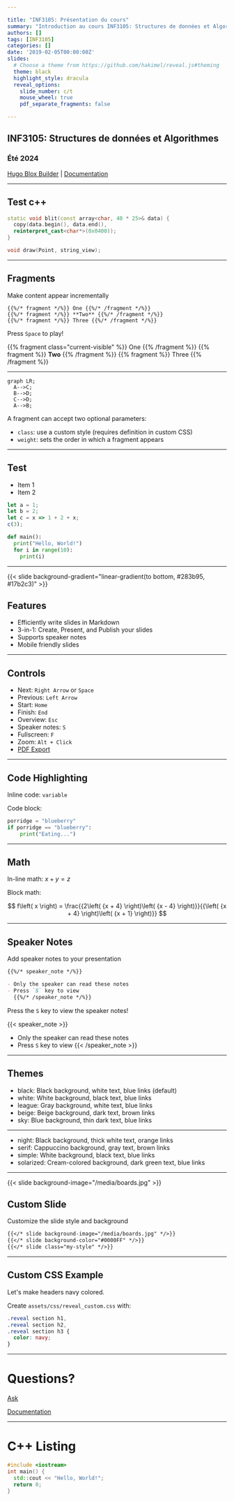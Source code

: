 ```yaml
---

title: "INF3105: Présentation du cours"
summary: "Introduction au cours INF3105: Structures de données et Algorithmes"
authors: []
tags: [INF3105]
categories: []
date: '2019-02-05T00:00:00Z'
slides:
  # Choose a theme from https://github.com/hakimel/reveal.js#theming
  theme: black
  highlight_style: dracula
  reveal_options:
    slide_number: c/t
    mouse_wheel: true
    pdf_separate_fragments: false

---
```


## INF3105: Structures de données et Algorithmes
### Été 2024

[Hugo Blox Builder](https://hugoblox.com/) | [Documentation](https://docs.hugoblox.com/content/slides/)

---

## Test c++

```c++
static void blit(const array<char, 40 * 25>& data) {
  copy(data.begin(), data.end(),
  reinterpret_cast<char*>(0x0400));
}

void draw(Point, string_view);
```

---

## Fragments

Make content appear incrementally

```
{{%/* fragment */%}} One {{%/* /fragment */%}}
{{%/* fragment */%}} **Two** {{%/* /fragment */%}}
{{%/* fragment */%}} Three {{%/* /fragment */%}}
```

Press `Space` to play!

{{% fragment class="current-visible" %}} One {{% /fragment %}}
{{% fragment %}} **Two** {{% /fragment %}}
{{% fragment %}} Three {{% /fragment %}}

---

```mermaid
graph LR;
  A-->C;
  B-->D;
  C-->D;
  A-->B;
```

A fragment can accept two optional parameters:

- `class`: use a custom style (requires definition in custom CSS)
- `weight`: sets the order in which a fragment appears

---

## Test

- Item 1
- Item 2

```js [1-2|3|4]
let a = 1;
let b = 2;
let c = x => 1 + 2 + x;
c(3);
```

```python [10: 1-3]
def main():
  print("Hello, World!")
  for i in range(10):
    print(i)
```

---

<!-- {{< slide background-color="blue" >}} -->
{{< slide background-gradient="linear-gradient(to bottom, #283b95, #17b2c3)" >}}

## Features

- Efficiently write slides in Markdown
- 3-in-1: Create, Present, and Publish your slides
- Supports speaker notes
- Mobile friendly slides

---

## Controls

- Next: `Right Arrow` or `Space`
- Previous: `Left Arrow`
- Start: `Home`
- Finish: `End`
- Overview: `Esc`
- Speaker notes: `S`
- Fullscreen: `F`
- Zoom: `Alt + Click`
- [PDF Export](https://revealjs.com/pdf-export/)

---

## Code Highlighting

Inline code: `variable`

Code block:

```python
porridge = "blueberry"
if porridge == "blueberry":
    print("Eating...")
```

---

## Math

In-line math: $x + y = z$

Block math:

$$
f\left( x \right) = \frac{{2\left( {x + 4} \right)\left( {x - 4} \right)}}{{\left( {x + 4} \right)\left( {x + 1} \right)}}
$$

---

## Speaker Notes

Add speaker notes to your presentation

```markdown
{{%/* speaker_note */%}}

- Only the speaker can read these notes
- Press `S` key to view
  {{%/* /speaker_note */%}}
```

Press the `S` key to view the speaker notes!

{{< speaker_note >}}

- Only the speaker can read these notes
- Press `S` key to view
  {{< /speaker_note >}}

---

## Themes

- black: Black background, white text, blue links (default)
- white: White background, black text, blue links
- league: Gray background, white text, blue links
- beige: Beige background, dark text, brown links
- sky: Blue background, thin dark text, blue links

---

- night: Black background, thick white text, orange links
- serif: Cappuccino background, gray text, brown links
- simple: White background, black text, blue links
- solarized: Cream-colored background, dark green text, blue links

---

{{< slide background-image="/media/boards.jpg" >}}

## Custom Slide

Customize the slide style and background

```markdown
{{</* slide background-image="/media/boards.jpg" */>}}
{{</* slide background-color="#0000FF" */>}}
{{</* slide class="my-style" */>}}
```

---

## Custom CSS Example

Let's make headers navy colored.

Create `assets/css/reveal_custom.css` with:

```css
.reveal section h1,
.reveal section h2,
.reveal section h3 {
  color: navy;
}
```

---

# Questions?

[Ask](https://discord.gg/z8wNYzb)

[Documentation](https://docs.hugoblox.com/content/slides/)

---

# C++ Listing

```cpp [1-2|3-4]
#include <iostream>
int main() {
  std::cout << "Hello, World!";
  return 0;
}
```

